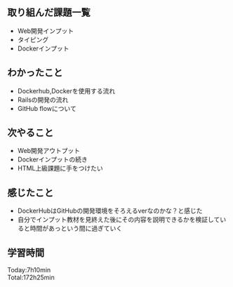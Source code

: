 ## 取り組んだ課題一覧
- Web開発インプット
- タイピング
- Dockerインプット
## わかったこと
- Dockerhub,Dockerを使用する流れ
- Railsの開発の流れ
- GitHub flowについて
## 次やること
- Web開発アウトプット
- Dockerインプットの続き
- HTML上級課題に手をつけたい
## 感じたこと
- DockerHubはGitHubの開発環境をそろえるverなのかな？と感じた
- 自分でインプット教材を見終えた後にその内容を説明できるかを検証していると時間があっという間に過ぎていく
## 学習時間
Today:7h10min  
Total:172h25min  
